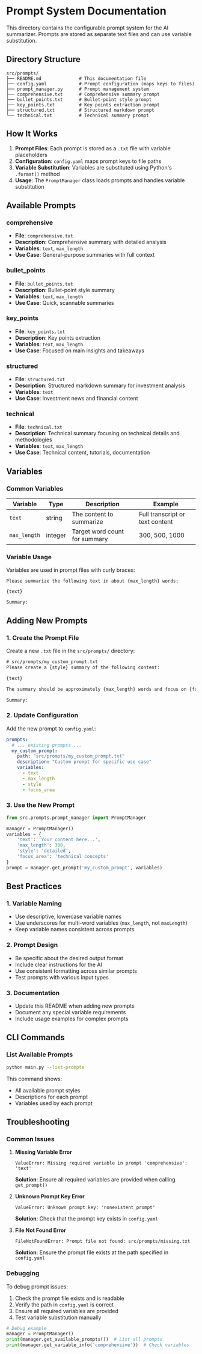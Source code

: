 # Prompt System Documentation

This directory contains the configurable prompt system for the AI summarizer. Prompts are stored as separate text files and can use variable substitution.

## Directory Structure

```
src/prompts/
├── README.md              # This documentation file
├── config.yaml            # Prompt configuration (maps keys to files)
├── prompt_manager.py      # Prompt management system
├── comprehensive.txt      # Comprehensive summary prompt
├── bullet_points.txt      # Bullet-point style prompt
├── key_points.txt         # Key points extraction prompt
├── structured.txt         # Structured markdown prompt
└── technical.txt          # Technical summary prompt
```

## How It Works

1. **Prompt Files**: Each prompt is stored as a `.txt` file with variable placeholders
2. **Configuration**: `config.yaml` maps prompt keys to file paths
3. **Variable Substitution**: Variables are substituted using Python's `.format()` method
4. **Usage**: The `PromptManager` class loads prompts and handles variable substitution

## Available Prompts

### comprehensive
- **File**: `comprehensive.txt`
- **Description**: Comprehensive summary with detailed analysis
- **Variables**: `text`, `max_length`
- **Use Case**: General-purpose summaries with full context

### bullet_points
- **File**: `bullet_points.txt`
- **Description**: Bullet-point style summary
- **Variables**: `text`, `max_length`
- **Use Case**: Quick, scannable summaries

### key_points
- **File**: `key_points.txt`
- **Description**: Key points extraction
- **Variables**: `text`, `max_length`
- **Use Case**: Focused on main insights and takeaways

### structured
- **File**: `structured.txt`
- **Description**: Structured markdown summary for investment analysis
- **Variables**: `text`
- **Use Case**: Investment news and financial content

### technical
- **File**: `technical.txt`
- **Description**: Technical summary focusing on technical details and methodologies
- **Variables**: `text`, `max_length`
- **Use Case**: Technical content, tutorials, documentation

## Variables

### Common Variables

| Variable | Type | Description | Example |
|----------|------|-------------|---------|
| `text` | string | The content to summarize | Full transcript or text content |
| `max_length` | integer | Target word count for summary | 300, 500, 1000 |

### Variable Usage

Variables are used in prompt files with curly braces:

```
Please summarize the following text in about {max_length} words:

{text}

Summary:
```

## Adding New Prompts

### 1. Create the Prompt File

Create a new `.txt` file in the `src/prompts/` directory:

```txt
# src/prompts/my_custom_prompt.txt
Please create a {style} summary of the following content:

{text}

The summary should be approximately {max_length} words and focus on {focus_area}.

Summary:
```

### 2. Update Configuration

Add the new prompt to `config.yaml`:

```yaml
prompts:
  # ... existing prompts ...
  my_custom_prompt:
    path: "src/prompts/my_custom_prompt.txt"
    description: "Custom prompt for specific use case"
    variables:
      - text
      - max_length
      - style
      - focus_area
```

### 3. Use the New Prompt

```python
from src.prompts.prompt_manager import PromptManager

manager = PromptManager()
variables = {
    'text': 'Your content here...',
    'max_length': 300,
    'style': 'detailed',
    'focus_area': 'technical concepts'
}
prompt = manager.get_prompt('my_custom_prompt', variables)
```

## Best Practices

### 1. Variable Naming
- Use descriptive, lowercase variable names
- Use underscores for multi-word variables (`max_length`, not `maxLength`)
- Keep variable names consistent across prompts

### 2. Prompt Design
- Be specific about the desired output format
- Include clear instructions for the AI
- Use consistent formatting across similar prompts
- Test prompts with various input types

### 3. Documentation
- Update this README when adding new prompts
- Document any special variable requirements
- Include usage examples for complex prompts

## CLI Commands

### List Available Prompts
```bash
python main.py --list-prompts
```

This command shows:
- All available prompt styles
- Descriptions for each prompt
- Variables used by each prompt

## Troubleshooting

### Common Issues

1. **Missing Variable Error**
   ```
   ValueError: Missing required variable in prompt 'comprehensive': 'text'
   ```
   **Solution**: Ensure all required variables are provided when calling `get_prompt()`

2. **Unknown Prompt Key Error**
   ```
   ValueError: Unknown prompt key: 'nonexistent_prompt'
   ```
   **Solution**: Check that the prompt key exists in `config.yaml`

3. **File Not Found Error**
   ```
   FileNotFoundError: Prompt file not found: src/prompts/missing.txt
   ```
   **Solution**: Ensure the prompt file exists at the path specified in `config.yaml`

### Debugging

To debug prompt issues:

1. Check the prompt file exists and is readable
2. Verify the path in `config.yaml` is correct
3. Ensure all required variables are provided
4. Test variable substitution manually

```python
# Debug example
manager = PromptManager()
print(manager.get_available_prompts())  # List all prompts
print(manager.get_variable_info('comprehensive'))  # Check variables
``` 
